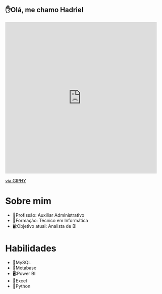 ## :hand:Olá, me chamo Hadriel


<iframe src="https://giphy.com/embed/765ccrAiB0g9z6EApL" width="480" height="480" style="" frameBorder="0" class="giphy-embed" allowFullScreen></iframe><p><a href="https://giphy.com/gifs/765ccrAiB0g9z6EApL">via GIPHY</a></p>


# Sobre mim

  - :office:Profissão: Auxiliar Administrativo
  - :school:Formação: Técnico em Informática
  - 🖥️:Objetivo atual: Analista de BI


# Habilidades

  - :bank:MySQL
  - :bank:Metabase
  - 🖥️:Power BI
  - 📓Excel
  - 🐍Python
    
    



 
